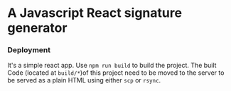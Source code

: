 # A Javascript React signature generator

### Deployment

It's a simple react app. Use `npm run build` to build the project.
The built Code (located at `build/*`)of this project need to be moved to the server to be served as a plain HTML using either `scp` or `rsync`.
